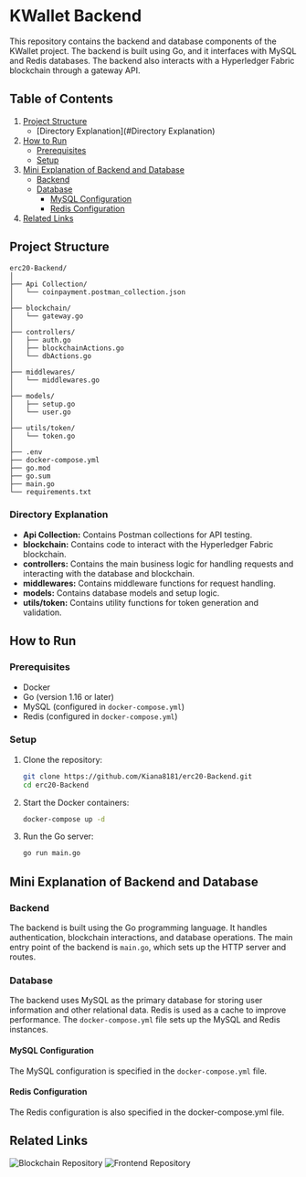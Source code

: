 # KWallet Backend

This repository contains the backend and database components of the KWallet project. The backend is built using Go, and it interfaces with MySQL and Redis databases. The backend also interacts with a Hyperledger Fabric blockchain through a gateway API.

## Table of Contents

1. [Project Structure](#project-structure)
   - [Directory Explanation](#Directory Explanation)
2. [How to Run](#how-to-run)
   - [Prerequisites](#prerequisites)
   - [Setup](#setup)
3. [Mini Explanation of Backend and Database](#mini-explanation-of-backend-and-database)
   - [Backend](#backend)
   - [Database](#database)
     - [MySQL Configuration](#mysql-configuration)
     - [Redis Configuration](#redis-configuration)
4. [Related Links](#related-links)

## Project Structure

```plaintext
erc20-Backend/
│
├── Api Collection/
│   └── coinpayment.postman_collection.json
│
├── blockchain/
│   └── gateway.go
│
├── controllers/
│   ├── auth.go
│   ├── blockchainActions.go
│   └── dbActions.go
│
├── middlewares/
│   └── middlewares.go
│
├── models/
│   ├── setup.go
│   └── user.go
│
├── utils/token/
│   └── token.go
│
├── .env
├── docker-compose.yml
├── go.mod
├── go.sum
├── main.go
└── requirements.txt
```

### Directory Explanation

- **Api Collection:** Contains Postman collections for API testing.
- **blockchain:** Contains code to interact with the Hyperledger Fabric blockchain.
- **controllers:** Contains the main business logic for handling requests and interacting with the database and blockchain.
- **middlewares:** Contains middleware functions for request handling.
- **models:** Contains database models and setup logic.
- **utils/token:** Contains utility functions for token generation and validation.


## How to Run

### Prerequisites

- Docker
- Go (version 1.16 or later)
- MySQL (configured in `docker-compose.yml`)
- Redis (configured in `docker-compose.yml`)

### Setup

1. Clone the repository:

    ```bash
    git clone https://github.com/Kiana8181/erc20-Backend.git
    cd erc20-Backend
    ```

2. Start the Docker containers:

    ```bash
    docker-compose up -d
    ```

3. Run the Go server:

    ```bash
    go run main.go
    ```

## Mini Explanation of Backend and Database

### Backend

The backend is built using the Go programming language. It handles authentication, blockchain interactions, and database operations. The main entry point of the backend is `main.go`, which sets up the HTTP server and routes.

### Database

The backend uses MySQL as the primary database for storing user information and other relational data. Redis is used as a cache to improve performance. The `docker-compose.yml` file sets up the MySQL and Redis instances.

#### MySQL Configuration

The MySQL configuration is specified in the `docker-compose.yml` file.

#### Redis Configuration

The Redis configuration is also specified in the docker-compose.yml file.

## Related Links
![Blockchain Repository](https://github.com/Kiana8181/erc20-Blockchain)
![Frontend Repository](https://github.com/Kiana8181/erc20-Frontend)
